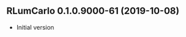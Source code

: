 




<!-- NEWS.md was auto-generated by NEWS.Rmd. Please DO NOT edit by hand!-->

## RLumCarlo 0.1.0.9000-61 (2019-10-08)

  - Initial version
